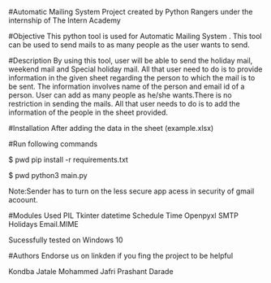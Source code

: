 #Automatic Mailing System Project created by Python Rangers under the internship of The Intern Academy

#Objective This python tool is used for Automatic Mailing System . This tool can be used to send mails to as many people as the user wants to send.

#Description By using this tool, user will be able to send the holiday mail, weekend mail and Special holiday mail. All that user need to do is to provide information in the given sheet regarding the person to which the mail is to be sent. The information involves name of the person and email id of a person. User can add as many people as he/she wants.There is no restriction in sending the mails. All that user needs to do is to add the information of the people in the sheet provided.

#Installation After adding the data in the sheet (example.xlsx)

#Run following commands

$ pwd pip install -r requirements.txt

$ pwd python3 main.py

Note:Sender has to turn on the less secure app acess in security of gmail acoount.

#Modules Used PIL Tkinter datetime Schedule Time Openpyxl SMTP Holidays Email.MIME

Sucessfully tested on Windows 10

#Authors Endorse us on linkden if you fing the project to be helpful

Kondba Jatale Mohammed Jafri Prashant Darade

